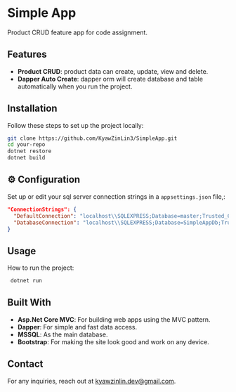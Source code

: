 # Simple App

Product CRUD feature app for code assignment.

##  Features

- **Product CRUD**: product data can create, update, view and delete.
- **Dapper Auto Create**: dapper orm will create database and table automatically when you run the project.

##  Installation

Follow these steps to set up the project locally:

```sh
git clone https://github.com/KyawZinLin3/SimpleApp.git
cd your-repo
dotnet restore
dotnet build
```
## ⚙️ Configuration

Set up or edit your sql server connection strings in a `appsettings.json` file,:

```appsettings.json
"ConnectionStrings": {
  "DefaultConnection": "localhost\\SQLEXPRESS;Database=master;Trusted_Connection=True;TrustServerCertificate=True;",
  "DatabaseConnection": "localhost\\SQLEXPRESS;Database=SimpleAppDb;Trusted_Connection=True;TrustServerCertificate=True;"
}
```

##  Usage

How to run the project:

```sh
 dotnet run
```



##  Built With

- **Asp.Net Core MVC**: For building web apps using the MVC pattern.
- **Dapper**: For simple and fast data access.
- **MSSQL**: As the main database.
- **Bootstrap**: For making the site look good and work on any device.


##  Contact

For any inquiries, reach out at [kyawzinlin.dev@gmail.com](mailto:kyawzinlin.dev@gmail.com).
